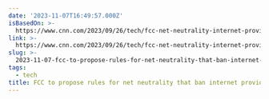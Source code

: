 ```yaml
---
date: '2023-11-07T16:49:57.000Z'
isBasedOn: >-
  https://www.cnn.com/2023/09/26/tech/fcc-net-neutrality-internet-providers/index.html
link: >-
  https://www.cnn.com/2023/09/26/tech/fcc-net-neutrality-internet-providers/index.html
slug: >-
  2023-11-07-fcc-to-propose-rules-for-net-neutrality-that-ban-internet-providers-from-bl
tags:
  - tech
title: FCC to propose rules for net neutrality that ban internet providers from bl
---
```


